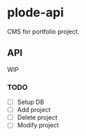 # plode-api
CMS for portfolio project.

## API
WIP

### TODO
- [ ] Setup DB
- [ ] Add project
- [ ] Delete project
- [ ] Modify project
